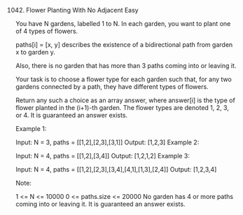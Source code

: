 1042. Flower Planting With No Adjacent
Easy

You have N gardens, labelled 1 to N.  In each garden, you want to plant one of 4 types of flowers.

paths[i] = [x, y] describes the existence of a bidirectional path from garden x to garden y.

Also, there is no garden that has more than 3 paths coming into or leaving it.

Your task is to choose a flower type for each garden such that, for any two gardens connected by a path, they have different types of flowers.

Return any such a choice as an array answer, where answer[i] is the type of flower planted in the (i+1)-th garden.  The flower types are denoted 1, 2, 3, or 4.  It is guaranteed an answer exists.

 

Example 1:

Input: N = 3, paths = [[1,2],[2,3],[3,1]]
Output: [1,2,3]
Example 2:

Input: N = 4, paths = [[1,2],[3,4]]
Output: [1,2,1,2]
Example 3:

Input: N = 4, paths = [[1,2],[2,3],[3,4],[4,1],[1,3],[2,4]]
Output: [1,2,3,4]
 

Note:

1 <= N <= 10000
0 <= paths.size <= 20000
No garden has 4 or more paths coming into or leaving it.
It is guaranteed an answer exists.
